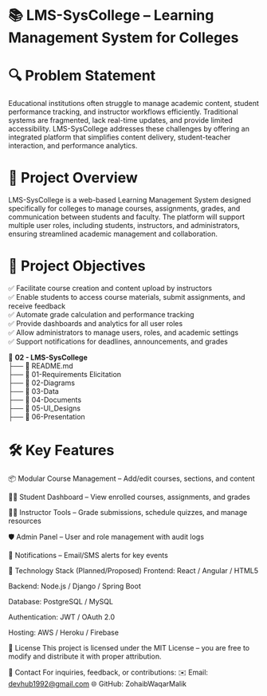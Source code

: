 # 📚 LMS-SysCollege – Learning Management System for Colleges


# 🔍 Problem Statement
Educational institutions often struggle to manage academic content, student performance tracking, and instructor workflows efficiently. Traditional systems are fragmented, lack real-time updates, and provide limited accessibility. LMS-SysCollege addresses these challenges by offering an integrated platform that simplifies content delivery, student-teacher interaction, and performance analytics.

# 📜 Project Overview
LMS-SysCollege is a web-based Learning Management System designed specifically for colleges to manage courses, assignments, grades, and communication between students and faculty. The platform will support multiple user roles, including students, instructors, and administrators, ensuring streamlined academic management and collaboration.

# 🎯 Project Objectives

✅ Facilitate course creation and content upload by instructors  
✅ Enable students to access course materials, submit assignments, and receive feedback  
✅ Automate grade calculation and performance tracking  
✅ Provide dashboards and analytics for all user roles  
✅ Allow administrators to manage users, roles, and academic settings  
✅ Support notifications for deadlines, announcements, and grades  


📁 **02 - LMS-SysCollege**  
├── 📄 README.md  
├── 📁 01-Requirements Elicitation  
├── 📁 02-Diagrams  
├── 📁 03-Data  
├── 📁 04-Documents  
├── 📁 05-UI_Designs  
├── 📁 06-Presentation 
 
# 🛠️ Key Features
📦 Modular Course Management – Add/edit courses, sections, and content

🧑‍🎓 Student Dashboard – View enrolled courses, assignments, and grades

👨‍🏫 Instructor Tools – Grade submissions, schedule quizzes, and manage resources

🛡️ Admin Panel – User and role management with audit logs

🔔 Notifications – Email/SMS alerts for key events

🚀 Technology Stack (Planned/Proposed)
Frontend: React / Angular / HTML5

Backend: Node.js / Django / Spring Boot

Database: PostgreSQL / MySQL

Authentication: JWT / OAuth 2.0

Hosting: AWS / Heroku / Firebase

📜 License
This project is licensed under the MIT License – you are free to modify and distribute it with proper attribution.

📩 Contact
For inquiries, feedback, or contributions:
✉️ Email: devhub1992@gmail.com
🌐 GitHub: ZohaibWaqarMalik
